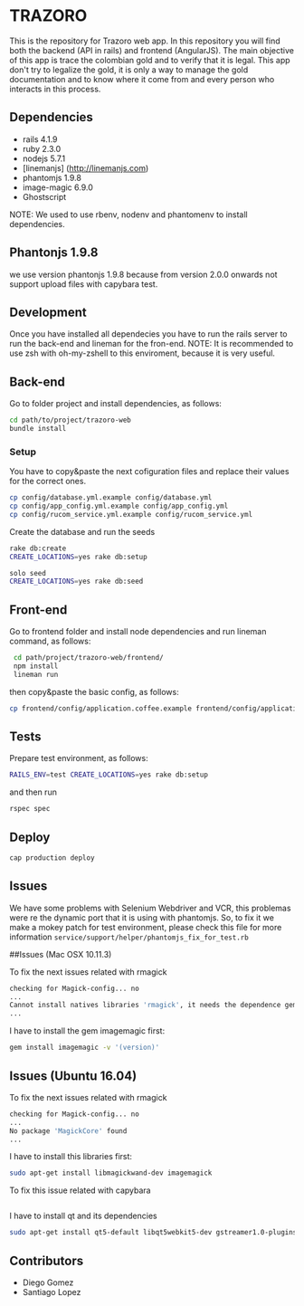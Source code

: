 TRAZORO
====

This is the repository for Trazoro web app. In this repository you will find both the backend (API in rails) and frontend (AngularJS). The main objective of this app is trace the colombian gold and to verify that it is legal. This app don't try to legalize the gold, it is only a way to manage the gold documentation and to know where it come from and every person who interacts in this process.

## Dependencies

- rails 4.1.9
- ruby 2.3.0
- nodejs 5.7.1
- [linemanjs] (http://linemanjs.com)
- phantomjs 1.9.8
- image-magic 6.9.0
- Ghostscript

NOTE: We used to use rbenv, nodenv and phantomenv to install dependencies.

## Phantonjs 1.9.8

we use version phantonjs 1.9.8 because from version 2.0.0 onwards
not support upload files with capybara test.

## Development

Once you have installed all dependecies you have to run the rails server to run the back-end and lineman for the fron-end.
NOTE: It is recommended to use zsh with oh-my-zshell to this enviroment, because it is very useful.

## Back-end

Go to folder project and install dependencies, as follows:

```sh
cd path/to/project/trazoro-web
bundle install
```

### Setup

You have to copy&paste the next cofiguration files and replace their values for the correct ones.

```sh
cp config/database.yml.example config/database.yml
cp config/app_config.yml.example config/app_config.yml
cp config/rucom_service.yml.example config/rucom_service.yml

```
Create the database and run the seeds

```sh
rake db:create
CREATE_LOCATIONS=yes rake db:setup

solo seed
CREATE_LOCATIONS=yes rake db:seed
```


## Front-end

Go to frontend folder and install node dependencies and run lineman command, as follows:

```sh
 cd path/project/trazoro-web/frontend/
 npm install
 lineman run
```
then copy&paste the basic config, as follows:
```sh
cp frontend/config/application.coffee.example frontend/config/application.coffee
```
## Tests

Prepare test environment, as follows:

```sh
RAILS_ENV=test CREATE_LOCATIONS=yes rake db:setup
```
and then run

```sh
rspec spec
```

## Deploy

```sh
cap production deploy
```

## Issues
We have some problems with Selenium Webdriver and VCR, this problemas were re the dynamic port that it is using with phantomjs. So, to fix it we make a mokey patch for test environment, please check this file for more information `service/support/helper/phantomjs_fix_for_test.rb`

##Issues (Mac OSX 10.11.3)

To fix the next issues related with rmagick

```sh
checking for Magick-config... no
...
Cannot install natives libraries 'rmagick', it needs the dependence gem 'imagemagic' -v '(version)'
...
```
I have to install the gem imagemagic first:

```sh
gem install imagemagic -v '(version)'
```

## Issues (Ubuntu 16.04)

To fix the next issues related with rmagick

```sh
checking for Magick-config... no
...
No package 'MagickCore' found
...
```

I have to install this libraries first:

```sh
sudo apt-get install libmagickwand-dev imagemagick
```

To fix this issue related with capybara

```sh
```

I have to install qt and its dependencies

```sh
sudo apt-get install qt5-default libqt5webkit5-dev gstreamer1.0-plugins-base gstreamer1.0-tools gstreamer1.0-x
```
## Contributors

- Diego Gomez
- Santiago Lopez
